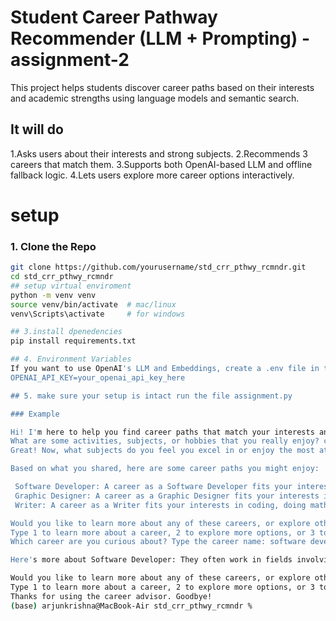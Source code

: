 # Student Career Pathway Recommender (LLM + Prompting) - assignment-2

This project helps students discover career paths based on their interests and academic strengths using language models and semantic search.

## It will do

1.Asks users about their interests and strong subjects.
2.Recommends 3 careers that match them.
3.Supports both OpenAI-based LLM and offline fallback logic.
4.Lets users explore more career options interactively.
# setup

### 1. Clone the Repo

```bash
git clone https://github.com/yourusername/std_crr_pthwy_rcmndr.git
cd std_crr_pthwy_rcmndr
## setup virtual enviroment
python -m venv venv
source venv/bin/activate  # mac/linux
venv\Scripts\activate     # for windows

## 3.install dpenedencies
pip install requirements.txt

## 4. Environment Variables
If you want to use OpenAI's LLM and Embeddings, create a .env file in the root folder
OPENAI_API_KEY=your_openai_api_key_here

## 5. make sure your setup is intact run the file assignment.py

### Example

Hi! I'm here to help you find career paths that match your interests and strengths. Let's get started!
What are some activities, subjects, or hobbies that you really enjoy? coding, doing math problems   
Great! Now, what subjects do you feel you excel in or enjoy the most at school? maths, cs, physics

Based on what you shared, here are some career paths you might enjoy:

 Software Developer: A career as a Software Developer fits your interests in coding, doing math problems and strengths in maths, cs, physics.
 Graphic Designer: A career as a Graphic Designer fits your interests in coding, doing math problems and strengths in maths, cs, physics.
 Writer: A career as a Writer fits your interests in coding, doing math problems and strengths in maths, cs, physics.

Would you like to learn more about any of these careers, or explore other options?
Type 1 to learn more about a career, 2 to explore more options, or 3 to exit: 1
Which career are you curious about? Type the career name: software developer

Here's more about Software Developer: They often work in fields involving coding, programming, technology, computers, and are strong in math, computer science.

Would you like to learn more about any of these careers, or explore other options?
Type 1 to learn more about a career, 2 to explore more options, or 3 to exit: 3
Thanks for using the career advisor. Goodbye!
(base) arjunkrishna@MacBook-Air std_crr_pthwy_rcmndr % 
